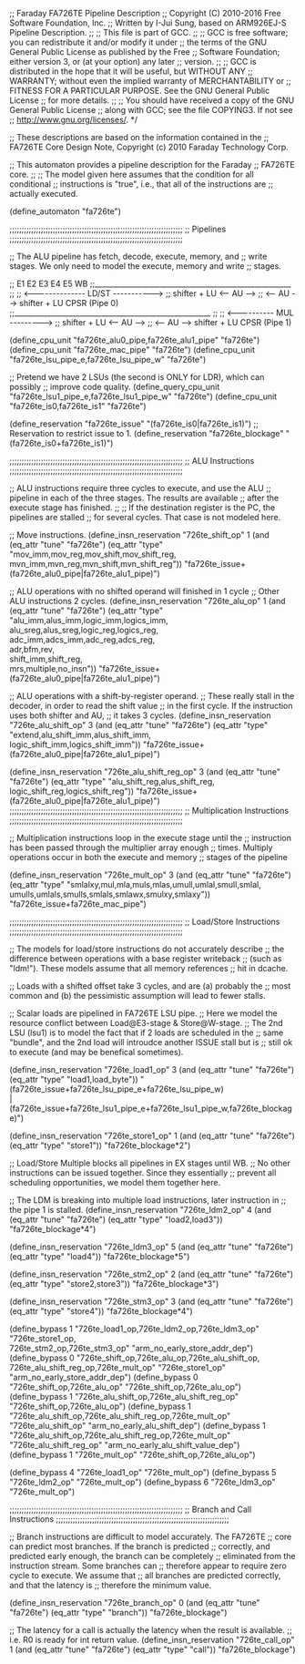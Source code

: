 ;; Faraday FA726TE Pipeline Description
;; Copyright (C) 2010-2016 Free Software Foundation, Inc.
;; Written by I-Jui Sung, based on ARM926EJ-S Pipeline Description.
;;
;; This file is part of GCC.
;;
;; GCC is free software; you can redistribute it and/or modify it under
;; the terms of the GNU General Public License as published by the Free
;; Software Foundation; either version 3, or (at your option) any later
;; version.
;;
;; GCC is distributed in the hope that it will be useful, but WITHOUT ANY
;; WARRANTY; without even the implied warranty of MERCHANTABILITY or
;; FITNESS FOR A PARTICULAR PURPOSE.  See the GNU General Public License
;; for more details.
;;
;; You should have received a copy of the GNU General Public License
;; along with GCC; see the file COPYING3.  If not see
;; <http://www.gnu.org/licenses/>.  */

;; These descriptions are based on the information contained in the
;; FA726TE Core Design Note, Copyright (c) 2010 Faraday Technology Corp.

;; This automaton provides a pipeline description for the Faraday
;; FA726TE core.
;;
;; The model given here assumes that the condition for all conditional
;; instructions is "true", i.e., that all of the instructions are
;; actually executed.

(define_automaton "fa726te")

;;;;;;;;;;;;;;;;;;;;;;;;;;;;;;;;;;;;;;;;;;;;;;;;;;;;;;;;;;;;;;;;;;;;;;;;
;; Pipelines
;;;;;;;;;;;;;;;;;;;;;;;;;;;;;;;;;;;;;;;;;;;;;;;;;;;;;;;;;;;;;;;;;;;;;;;;

;;   The ALU pipeline has fetch, decode, execute, memory, and
;;   write stages.  We only need to model the execute, memory and write
;;   stages.

;;	E1	E2	E3	E4	E5	WB
;;______________________________________________________
;;
;;      <-------------- LD/ST ----------->
;;    shifter + LU      <-- AU -->
;;      <-- AU -->     shifter + LU    CPSR     (Pipe 0)
;;______________________________________________________
;;
;;      <---------- MUL --------->
;;    shifter + LU      <-- AU -->
;;      <-- AU -->     shifter + LU    CPSR     (Pipe 1)


(define_cpu_unit "fa726te_alu0_pipe,fa726te_alu1_pipe" "fa726te")
(define_cpu_unit "fa726te_mac_pipe" "fa726te")
(define_cpu_unit "fa726te_lsu_pipe_e,fa726te_lsu_pipe_w" "fa726te")

;; Pretend we have 2 LSUs (the second is ONLY for LDR), which can possibly
;; improve code quality.
(define_query_cpu_unit "fa726te_lsu1_pipe_e,fa726te_lsu1_pipe_w" "fa726te")
(define_cpu_unit "fa726te_is0,fa726te_is1" "fa726te")

(define_reservation "fa726te_issue" "(fa726te_is0|fa726te_is1)")
;; Reservation to restrict issue to 1.
(define_reservation "fa726te_blockage" "(fa726te_is0+fa726te_is1)")

;;;;;;;;;;;;;;;;;;;;;;;;;;;;;;;;;;;;;;;;;;;;;;;;;;;;;;;;;;;;;;;;;;;;;;;;
;; ALU Instructions
;;;;;;;;;;;;;;;;;;;;;;;;;;;;;;;;;;;;;;;;;;;;;;;;;;;;;;;;;;;;;;;;;;;;;;;;

;; ALU instructions require three cycles to execute, and use the ALU
;; pipeline in each of the three stages.  The results are available
;; after the execute stage has finished.
;;
;; If the destination register is the PC, the pipelines are stalled
;; for several cycles.  That case is not modeled here.

;; Move instructions.
(define_insn_reservation "726te_shift_op" 1
  (and (eq_attr "tune" "fa726te")
       (eq_attr "type" "mov_imm,mov_reg,mov_shift,mov_shift_reg,\
                        mvn_imm,mvn_reg,mvn_shift,mvn_shift_reg"))
  "fa726te_issue+(fa726te_alu0_pipe|fa726te_alu1_pipe)")

;; ALU operations with no shifted operand will finished in 1 cycle
;; Other ALU instructions 2 cycles.
(define_insn_reservation "726te_alu_op" 1
 (and (eq_attr "tune" "fa726te")
      (eq_attr "type" "alu_imm,alus_imm,logic_imm,logics_imm,\
                       alu_sreg,alus_sreg,logic_reg,logics_reg,\
                       adc_imm,adcs_imm,adc_reg,adcs_reg,\
                       adr,bfm,rev,\
                       shift_imm,shift_reg,\
                       mrs,multiple,no_insn"))
  "fa726te_issue+(fa726te_alu0_pipe|fa726te_alu1_pipe)")

;; ALU operations with a shift-by-register operand.
;; These really stall in the decoder, in order to read the shift value
;; in the first cycle.  If the instruction uses both shifter and AU,
;; it takes 3 cycles.
(define_insn_reservation "726te_alu_shift_op" 3
 (and (eq_attr "tune" "fa726te")
      (eq_attr "type" "extend,alu_shift_imm,alus_shift_imm,\
                       logic_shift_imm,logics_shift_imm"))
  "fa726te_issue+(fa726te_alu0_pipe|fa726te_alu1_pipe)")

(define_insn_reservation "726te_alu_shift_reg_op" 3
 (and (eq_attr "tune" "fa726te")
      (eq_attr "type" "alu_shift_reg,alus_shift_reg,\
                       logic_shift_reg,logics_shift_reg"))
  "fa726te_issue+(fa726te_alu0_pipe|fa726te_alu1_pipe)")
;;;;;;;;;;;;;;;;;;;;;;;;;;;;;;;;;;;;;;;;;;;;;;;;;;;;;;;;;;;;;;;;;;;;;;;;
;; Multiplication Instructions
;;;;;;;;;;;;;;;;;;;;;;;;;;;;;;;;;;;;;;;;;;;;;;;;;;;;;;;;;;;;;;;;;;;;;;;;

;; Multiplication instructions loop in the execute stage until the
;; instruction has been passed through the multiplier array enough
;; times.  Multiply operations occur in both the execute and memory
;; stages of the pipeline

(define_insn_reservation "726te_mult_op" 3
 (and (eq_attr "tune" "fa726te")
      (eq_attr "type" "smlalxy,mul,mla,muls,mlas,umull,umlal,smull,smlal,\
                       umulls,umlals,smulls,smlals,smlawx,smulxy,smlaxy"))
 "fa726te_issue+fa726te_mac_pipe")

;;;;;;;;;;;;;;;;;;;;;;;;;;;;;;;;;;;;;;;;;;;;;;;;;;;;;;;;;;;;;;;;;;;;;;;;
;; Load/Store Instructions
;;;;;;;;;;;;;;;;;;;;;;;;;;;;;;;;;;;;;;;;;;;;;;;;;;;;;;;;;;;;;;;;;;;;;;;;

;; The models for load/store instructions do not accurately describe
;; the difference between operations with a base register writeback
;; (such as "ldm!").  These models assume that all memory references
;; hit in dcache.

;; Loads with a shifted offset take 3 cycles, and are (a) probably the
;; most common and (b) the pessimistic assumption will lead to fewer stalls.

;; Scalar loads are pipelined in FA726TE LSU pipe.
;; Here we model the resource conflict between Load@E3-stage & Store@W-stage.
;; The 2nd LSU (lsu1) is to model the fact that if 2 loads are scheduled in the
;; same "bundle", and the 2nd load will introudce another ISSUE stall but is
;; still ok to execute (and may be benefical sometimes).

(define_insn_reservation "726te_load1_op" 3
 (and (eq_attr "tune" "fa726te")
      (eq_attr "type" "load1,load_byte"))
 "(fa726te_issue+fa726te_lsu_pipe_e+fa726te_lsu_pipe_w)\
  | (fa726te_issue+fa726te_lsu1_pipe_e+fa726te_lsu1_pipe_w,fa726te_blockage)")

(define_insn_reservation "726te_store1_op" 1
 (and (eq_attr "tune" "fa726te")
      (eq_attr "type" "store1"))
 "fa726te_blockage*2")

;; Load/Store Multiple blocks all pipelines in EX stages until WB.
;; No other instructions can be issued together.  Since they essentially
;; prevent all scheduling opportunities, we model them together here.

;; The LDM is breaking into multiple load instructions, later instruction in
;; the pipe 1 is stalled.
(define_insn_reservation "726te_ldm2_op" 4
 (and (eq_attr "tune" "fa726te")
      (eq_attr "type" "load2,load3"))
 "fa726te_blockage*4")

(define_insn_reservation "726te_ldm3_op" 5
 (and (eq_attr "tune" "fa726te")
      (eq_attr "type" "load4"))
 "fa726te_blockage*5")

(define_insn_reservation "726te_stm2_op" 2
 (and (eq_attr "tune" "fa726te")
      (eq_attr "type" "store2,store3"))
 "fa726te_blockage*3")

(define_insn_reservation "726te_stm3_op" 3
 (and (eq_attr "tune" "fa726te")
      (eq_attr "type" "store4"))
 "fa726te_blockage*4")

(define_bypass 1 "726te_load1_op,726te_ldm2_op,726te_ldm3_op" "726te_store1_op,\
                  726te_stm2_op,726te_stm3_op" "arm_no_early_store_addr_dep")
(define_bypass 0 "726te_shift_op,726te_alu_op,726te_alu_shift_op,\
                 726te_alu_shift_reg_op,726te_mult_op" "726te_store1_op"
                 "arm_no_early_store_addr_dep")
(define_bypass 0 "726te_shift_op,726te_alu_op" "726te_shift_op,726te_alu_op")
(define_bypass 1 "726te_alu_shift_op,726te_alu_shift_reg_op"
                 "726te_shift_op,726te_alu_op")
(define_bypass 1 "726te_alu_shift_op,726te_alu_shift_reg_op,726te_mult_op"
                 "726te_alu_shift_op" "arm_no_early_alu_shift_dep")
(define_bypass 1 "726te_alu_shift_op,726te_alu_shift_reg_op,726te_mult_op"
                 "726te_alu_shift_reg_op" "arm_no_early_alu_shift_value_dep")
(define_bypass 1 "726te_mult_op" "726te_shift_op,726te_alu_op")

(define_bypass 4 "726te_load1_op" "726te_mult_op")
(define_bypass 5 "726te_ldm2_op" "726te_mult_op")
(define_bypass 6 "726te_ldm3_op" "726te_mult_op")

;;;;;;;;;;;;;;;;;;;;;;;;;;;;;;;;;;;;;;;;;;;;;;;;;;;;;;;;;;;;;;;;;;;;;;;;
;; Branch and Call Instructions
;;;;;;;;;;;;;;;;;;;;;;;;;;;;;;;;;;;;;;;;;;;;;;;;;;;;;;;;;;;;;;;;;;;;;;;;

;; Branch instructions are difficult to model accurately.  The FA726TE
;; core can predict most branches.  If the branch is predicted
;; correctly, and predicted early enough, the branch can be completely
;; eliminated from the instruction stream.  Some branches can
;; therefore appear to require zero cycle to execute.  We assume that
;; all branches are predicted correctly, and that the latency is
;; therefore the minimum value.

(define_insn_reservation "726te_branch_op" 0
 (and (eq_attr "tune" "fa726te")
      (eq_attr "type" "branch"))
 "fa726te_blockage")

;; The latency for a call is actually the latency when the result is available.
;; i.e. R0 is ready for int return value.
(define_insn_reservation "726te_call_op" 1
 (and (eq_attr "tune" "fa726te")
      (eq_attr "type" "call"))
 "fa726te_blockage")

